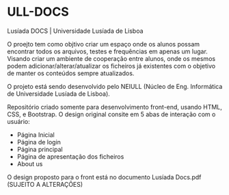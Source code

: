 # ULL-DOCS
Lusíada DOCS | Universidade Lusíada de Lisboa

O proejto tem como objtivo criar um espaço onde os alunos possam encontrar todos os arquivos, testes e frequências em apenas um lugar.
Visando criar um ambiente de cooperação entre alunos, onde os mesmos podem adicionar/alterar/atualizar os ficheiros já existentes com o objetivo de manter os conteúdos sempre atualizados.

O projeto está sendo desenvolvido pelo NEIULL (Núcleo de Eng. Informática de Universidade Lusíada de Lisboa).

Repositório criado somente para desenvolvimento front-end, usando HTML, CSS, e Bootstrap.
O design original consite em 5 abas de interação com o usuário:

 - Página Inicial
 - Página de login
 - Página principal
 - Página de apresentação dos ficheiros
 - About us

O design proposto para o front está no documento Lusíada Docs.pdf (SUJEITO A ALTERAÇÕES)

